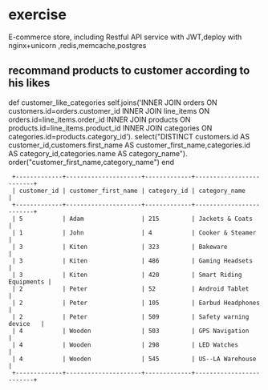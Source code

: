 # exercise
E-commerce store, including Restful API service with JWT,deploy with nginx+unicorn ,redis,memcache,postgres

## recommand products to customer according to his likes

   def customer_like_categories
      self.joins('INNER JOIN orders ON customers.id=orders.customer_id INNER JOIN line_items ON orders.id=line_items.order_id INNER JOIN products ON products.id=line_items.product_id INNER JOIN categories ON categories.id=products.category_id').
      select("DISTINCT customers.id AS customer_id,customers.first_name AS customer_first_name,categories.id AS category_id,categories.name AS category_name").
      order("customer_first_name,category_name")
   end

	 +-------------+---------------------+-------------+-------------------------+
	 | customer_id | customer_first_name | category_id | category_name           |
	 +-------------+---------------------+-------------+-------------------------+
	 | 5           | Adam                | 215         | Jackets & Coats         |
	 | 1           | John                | 4           | Cooker & Steamer        |
	 | 3           | Kiten               | 323         | Bakeware                |
	 | 3           | Kiten               | 486         | Gaming Headsets         |
	 | 3           | Kiten               | 420         | Smart Riding Equipments |
	 | 2           | Peter               | 52          | Android Tablet          |
	 | 2           | Peter               | 105         | Earbud Headphones       |
	 | 2           | Peter               | 509         | Safety warning device   |
	 | 4           | Wooden              | 503         | GPS Navigation          |
	 | 4           | Wooden              | 298         | LED Watches             |
	 | 4           | Wooden              | 545         | US--LA Warehouse        |
	 +-------------+---------------------+-------------+-------------------------+


